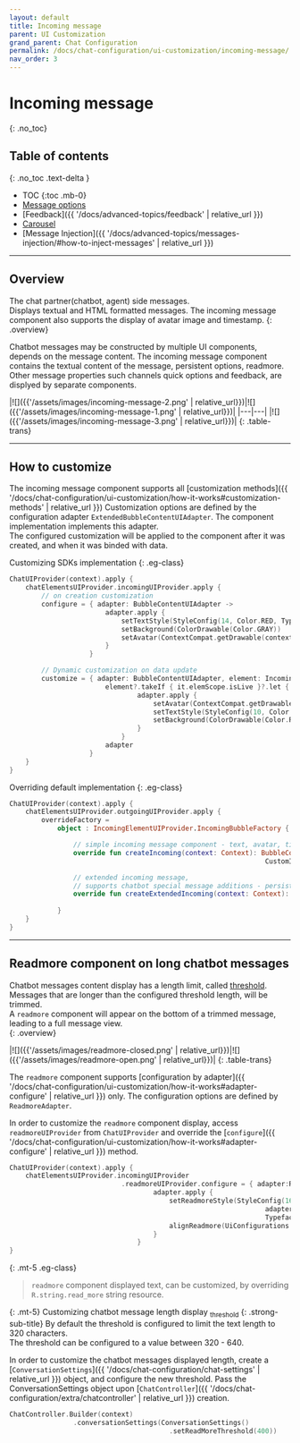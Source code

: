 ```yaml
---
layout: default
title: Incoming message
parent: UI Customization
grand_parent: Chat Configuration 
permalink: /docs/chat-configuration/ui-customization/incoming-message/
nav_order: 3
---
```


# Incoming message
{: .no_toc}

## Table of contents 
{: .no_toc .text-delta }

- TOC
{:toc .mb-0}
- [Message options](./incoming-options)
- [Feedback]({{ '/docs/advanced-topics/feedback' | relative_url }})
- [Carousel](./carousel)
- [Message Injection]({{ '/docs/advanced-topics/messages-injection/#how-to-inject-messages' | relative_url }})

---

## Overview
The chat partner(chatbot, agent) side messages.   
Displays textual and HTML formatted messages.
The incoming message component also supports the display of avatar image and timestamp. 
{: .overview}

Chatbot messages may be constructed by multiple UI components, depends on the message content.
The incoming message component contains the textual content of the message, persistent options, readmore.
Other message properties such channels quick options and feedback, are displyed by separate components. 

|![]({{'/assets/images/incoming-message-2.png' | relative_url}})|![]({{'/assets/images/incoming-message-1.png' | relative_url}})|
|---|---|
|![]({{'/assets/images/incoming-message-3.png' | relative_url}})|
{: .table-trans}

---

## How to customize
The incoming message component supports all [customization methods]({{ '/docs/chat-configuration/ui-customization/how-it-works#customization-methods' | relative_url }})
Customization options are defined by the configuration adapter `ExtendedBubbleContentUIAdapter`. The component implementation implements this adapter.  
The configured customization will be applied to the component after it was created, and when it was binded with data.

Customizing SDKs implementation
{: .eg-class}
```kotlin
ChatUIProvider(context).apply {
    chatElementsUIProvider.incomingUIProvider.apply {
        // on creation customization
        configure = { adapter: BubbleContentUIAdapter ->
                        adapter.apply {
                            setTextStyle(StyleConfig(14, Color.RED, Typeface.SANS_SERIF))
                            setBackground(ColorDrawable(Color.GRAY))
                            setAvatar(ContextCompat.getDrawable(context, R.drawable.avatar))
                        }
                    }

        // Dynamic customization on data update
        customize = { adapter: BubbleContentUIAdapter, element: IncomingElementModel? ->
                        element?.takeIf { it.elemScope.isLive }?.let {
                                adapter.apply {
                                    setAvatar(ContextCompat.getDrawable(context, R.drawable.agent))
                                    setTextStyle(StyleConfig(10, Color.WHITE))
                                    setBackground(ColorDrawable(Color.RED))
                                }
                            }
                        adapter
                    }
    }
}
```            

Overriding default implementation
{: .eg-class}
```kotlin
ChatUIProvider(context).apply {
    chatElementsUIProvider.outgoingUIProvider.apply {
        overrideFactory = 
            object : IncomingElementUIProvider.IncomingBubbleFactory {

                // simple incoming message component - text, avatar, timestamp
                override fun createIncoming(context: Context): BubbleContentAdapter =
                                                                CustomIncomingView(context)

                // extended incoming message, 
                // supports chatbot special message additions - persistent options, readmore
                override fun createExtendedIncoming(context: Context): ExtendedBubbleContentAdapter =
                                                                        CustomExtendedIncomingView(context)
            }
    }
}
```
---

## Readmore component on long chatbot messages
Chatbot messages content display has a length limit, called <u>threshold</u>. Messages that are longer than the configured threshold length, will be trimmed.   
A `readmore` component will appear on the bottom of a trimmed message, leading to a full message view.   
{: .overview}

|![]({{'/assets/images/readmore-closed.png' | relative_url}})|![]({{'/assets/images/readmore-open.png' | relative_url}})|
{: .table-trans}

The `readmore` component supports [configuration by adapter]({{ '/docs/chat-configuration/ui-customization/how-it-works#adapter-configure' | relative_url }}) only. The configuration options are defined by `ReadmoreAdapter`.   

In order to customize the `readmore` component display, access `readmoreUIProvider` from `ChatUIProvider` and override the [`configure`]({{ '/docs/chat-configuration/ui-customization/how-it-works#adapter-configure' | relative_url }}) method.

```kotlin
ChatUIProvider(context).apply {
    chatElementsUIProvider.incomingUIProvider
                            .readmoreUIProvider.configure = { adapter:ReadmoreAdapter -> 
                                    adapter.apply {
                                        setReadmoreStyle(StyleConfig(16,
                                                                adapter.uiContext.resources.getColor(R.color.colorTextDark),
                                                                Typeface.create("sans-serif-light", Typeface.NORMAL)))
                                        alignReadmore(UiConfigurations.Alignment.AlignStart)
                                    }
                                }
}
```

{: .mt-5 .eg-class}
> `readmore` component displayed text, can be customized, by overriding `R.string.read_more` string resource.

{: .mt-5}
Customizing chatbot message length display [<sub>threshold</sub>](#readmore-component-on-long-chatbot-messages)
{: .strong-sub-title}
By default the threshold is configured to limit the text length to 320 characters.   
The threshold can be configured to a value between 320 - 640.   

In order to customize the chatbot messages displayed length, create a [`ConversationSettings`]({{ '/docs/chat-configuration/chat-settings' | relative_url }}) object, and configure the new threshold. Pass the ConversationSettings object upon [`ChatController`]({{ '/docs/chat-configuration/extra/chatcontroller' | relative_url }}) creation. 
```kotlin
ChatController.Builder(context)
                .conversationSettings(ConversationSettings()
                                        .setReadMoreThreshold(400))
```
